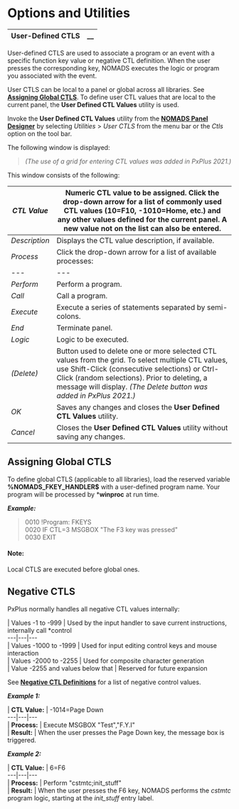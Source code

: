# Options and Utilities 

**User-Defined CTLS** |  **__**  
---|---  
  
User-defined CTLS are used to associate a program or an event with a specific function key value or negative CTL definition. When the user presses the corresponding key, NOMADS executes the logic or program you associated with the event.

User CTLS can be local to a panel or global across all libraries. See **[Assigning Global CTLS](User-Defined%20CTLs.htm#Mark1)**. To define user CTL values that are local to the current panel, the **User Defined CTL Values** utility is used.

Invoke the **User Defined CTL Values** utility from the **[NOMADS Panel Designer](../Introduction.md)** by selecting _Utilities_ > _User CTLS_ from the menu bar or the _Ctls_ option on the tool bar.

The following window is displayed:

> _(The use of a grid for entering CTL values was added in PxPlus 2021.)_

This window consists of the following:

_CTL Value_ |  Numeric CTL value to be assigned. Click the drop-down arrow for a list of commonly used CTL values (10=F10, -1010=Home, etc.) and any other values defined for the current panel. A new value not on the list can also be entered.  
---|---  
_Description_ |  Displays the CTL value description, if available.  
_Process_ |  Click the drop-down arrow for a list of available processes: |  _Link_ |  Invoke another panel passing optional arguments.  
---|---  
_Perform_ |  Perform a program.  
_Call_ |  Call a program.  
_Execute_ |  Execute a series of statements separated by semi-colons.  
_End_ |  Terminate panel.  
_Logic_ |  Logic to be executed.  
_(Delete)_ |  Button used to delete one or more selected CTL values from the grid. To select multiple CTL values, use Shift-Click (consecutive selections) or Ctrl-Click (random selections). Prior to deleting, a message will display. _(The Delete button was added in PxPlus 2021.)_  
_OK_ |  Saves any changes and closes the **User Defined CTL Values** utility.  
_Cancel_ |  Closes the **User Defined CTL Values** utility without saving any changes.  
  
##  Assigning Global CTLS

To define global CTLS (applicable to all libraries), load the reserved variable **%NOMADS_FKEY_HANDLER$** with a user-defined program name. Your program will be processed by ***winproc** at run time.

**_Example:_**

> 0010 !Program: FKEYS  
>  0020 IF CTL=3 MSGBOX "The F3 key was pressed"  
>  0030 EXIT

#### **Note:**  
Local CTLS are executed before global ones.

## Negative CTLS

PxPlus normally handles all negative CTL values internally:

|  Values -1 to -999 |  Used by the input handler to save current instructions, internally call *control  
---|---|---  
|  Values -1000 to -1999 |  Used for input editing control keys and mouse interaction  
|  Values -2000 to -2255 |  Used for composite character generation  
|  Value -2255 and values below that |  Reserved for future expansion  
  
See **[Negative CTL Definitions](../../../appendix/negative_ctl_definitions.md)** for a list of negative control values.

**_Example 1:_**

|  **CTL Value:** |  -1014=Page Down  
---|---|---  
|  **Process:** |  Execute MSGBOX "Test","F.Y.I"  
|  **Result:** |  When the user presses the Page Down key, the message box is triggered.  
  
**_Example 2:_**

|  **CTL Value:** |  6=F6  
---|---|---  
|  **Process:** |  Perform "cstmtc;init_stuff"  
|  **Result:** |  When the user presses the F6 key, NOMADS performs the _cstmtc_ program logic, starting at the _init_stuff_ entry label.
